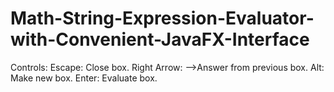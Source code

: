 # Math-String-Expression-Evaluator-with-Convenient-JavaFX-Interface
Controls:
Escape: Close box.
Right Arrow: -->Answer from previous box.
Alt: Make new box.
Enter: Evaluate box.

